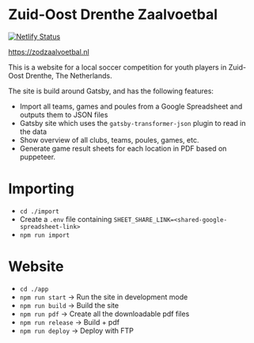 # Zuid-Oost Drenthe Zaalvoetbal

[![Netlify Status](https://api.netlify.com/api/v1/badges/5be23550-0b5c-45df-af5e-e66e0588260a/deploy-status)](https://app.netlify.com/sites/zod-zaalvoetbal/deploys)

https://zodzaalvoetbal.nl

This is a website for a local soccer competition for youth players in Zuid-Oost Drenthe, The Netherlands.

The site is build around Gatsby, and has the following features:

-   Import all teams, games and poules from a Google Spreadsheet and outputs them to JSON files
-   Gatsby site which uses the `gatsby-transformer-json` plugin to read in the data
-   Show overview of all clubs, teams, poules, games, etc.
-   Generate game result sheets for each location in PDF based on puppeteer.

# Importing

-   `cd ./import`
-   Create a `.env` file containing `SHEET_SHARE_LINK=<shared-google-spreadsheet-link>`
-   `npm run import`

# Website

-   `cd ./app`
-   `npm run start` -> Run the site in development mode
-   `npm run build` -> Build the site
-   `npm run pdf` -> Create all the downloadable pdf files
-   `npm run release` -> Build + pdf
-   `npm run deploy` -> Deploy with FTP
